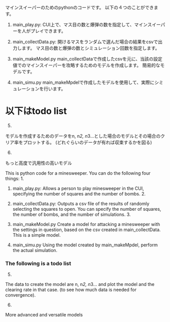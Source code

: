 マインスイーパーのためのpythonのコードです。
以下の４つのことができます。

1. main_play.py:
CUI上で、マス目の数と爆弾の数を指定して、マインスイーパーを人がプレイできます。

2. main_collectData.py:
開けるマスをランダムで選んだ場合の結果をcsvで出力します。
マス目の数と爆弾の数とシミュレーション回数を指定します。

3. main_makeModel.py
main_collectDataで作成したcsvを元に、当該の設定値でのマインスイーパーを攻略するためのモデルを作成します。
簡易的なモデルです。

4. main_simu.py
main_makeMpdelで作成したモデルを使用して、実際にシミュレーションを行います。

# 以下はtodo list

5. 
モデルを作成するためのデータをn, n*2, n*3...とした場合のモデルとその場合のクリア率をプロットする。
(どれぐらいのデータが有れば収束するかを図る)

6. 
もっと高度で汎用性の高いモデル


This is python code for a minesweeper.
You can do the following four things: 1.

1. main_play.py:
Allows a person to play minesweeper in the CUI, specifying the number of squares and the number of bombs. 2.

2. main_collectData.py:
Outputs a csv file of the results of randomly selecting the squares to open.
You can specify the number of squares, the number of bombs, and the number of simulations. 3.

3. main_makeModel.py
Create a model for attacking a minesweeper with the settings in question, based on the csv created in main_collectData.
This is a simple model. 

4. main_simu.py
Using the model created by main_makeMpdel, perform the actual simulation.

### The following is a todo list

5. 
The data to create the model are n, n*2, n*3... and plot the model and the clearing rate in that case.
(to see how much data is needed for convergence). 

6. 
More advanced and versatile models
